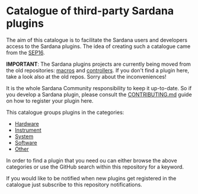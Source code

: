 # Catalogue of third-party Sardana plugins

The aim of this catalogue is to facilitate the Sardana users and
developers access to the Sardana plugins. The idea of creating such a
catalogue came from the [SEP16](https://github.com/reszelaz/sardana/blob/sep16/doc/source/sep/SEP16.md).

**IMPORTANT**: The Sardana plugins projects are currently being moved from the old repositories:
[macros](https://sourceforge.net/p/sardana/macros.git/ci/master/tree/) and
[controllers](https://sourceforge.net/p/sardana/controllers.git/ci/master/tree/).
If you don't find a plugin here, take a look also at the old repos. Sorry about the inconveniences!

It is the whole Sardana Community responsibility to keep it up-to-date. So 
if you develop a Sardana plugin, please consult the [CONTRIBUTING.md](CONTRIBUTING.md) guide on
how to register your plugin here.

This catalogue groups plugins in the categories:

* [Hardware](hardware.md)
* [Instrument](instrument.md)
* [System](system.md)
* [Software](software.md)
* [Other](other.md)

In order to find a plugin that you need ou can either browse the above
categories or use the GitHub search within this repository for a keyword.

If you would like to be notified when new plugins get registered in the
catalogue just subscribe to this repository notifications.
